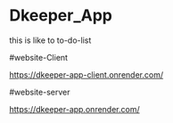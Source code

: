 # Dkeeper_App
this is like to to-do-list 

#website-Client

https://dkeeper-app-client.onrender.com/


#website-server

https://dkeeper-app.onrender.com/
